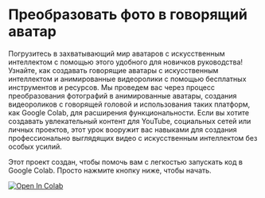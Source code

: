 <!DOCTYPE html>
<html>
<head>
    
</head>
<body>
    <h1>Преобразовать фото в говорящий аватар</h1>
    <p>Погрузитесь в захватывающий мир аватаров с искусственным интеллектом с помощью этого удобного для новичков руководства! Узнайте, как создавать говорящие аватары с искусственным интеллектом и анимированные видеоролики с помощью бесплатных инструментов и ресурсов. Мы проведем вас через процесс преобразования фотографий в анимированные аватары, создания видеороликов с говорящей головой и использования таких платформ, как Google Colab, для расширения функциональности. Если вы хотите создавать увлекательный контент для YouTube, социальных сетей или личных проектов, этот урок вооружит вас навыками для создания профессионально выглядящих видео с искусственным интеллектом без особых усилий.</p>
    <p>Этот проект создан, чтобы помочь вам с легкостью запускать код в Google Colab. Просто нажмите кнопку ниже, чтобы начать.</p>
    <a href="https://colab.research.google.com/drive/1pE5QvoMN1xaLYCN83TL1peMfVpUJ_5ee?usp=sharing" target="_blank">
        <img src="https://colab.research.google.com/assets/colab-badge.svg" alt="Open In Colab"/>
    </a>
</body>
</html>
